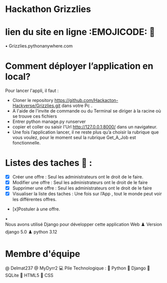 # Hackathon Grizzlies
# lien du site en ligne 	:EMOJICODE: :pushpin:
•	Grizzlies.pythonanywhere.com

# Comment déployer l’application en local?
Pour lancer l'appli, il faut :

- 	Cloner le repository https://github.com/Hackacton-Hackverse/Grizzlies.git dans votre Pc .
- 	A l'aide de l'invite de commande ou du Terminal se diriger à la racine où se trouve ces fichiers
- 	Entrer python manage.py runserver
- 	copier et coller ou saisir l'Url http://127.0.0.1:8000/ dans un navigateur.
- 	Une fois l’application lancer, il ne reste plus qu’a choisir la rubrique que vous voulez, pour le moment seul la rubrique Get_A_Job est fonctionnelle.

# Listes des taches 	:receipt: :
- [x] Créer une offre : Seul les administrateurs ont le droit de le faire.
- [x] Modifier une offre : Seul les administrateurs ont le droit de le faire
- [x] Supprimer une offre : Seul les administrateurs ont le droit de le faire
- [x] Visualiser la liste des taches : Une fois sur l’App , tout le monde peut voir les différentes offres.
- [x]Postuler à une offre.

•	
Nous avons utilisé Django pour développer cette application Web 
	:chess_pawn: Version django 5.0
	:chess_pawn: python 3.12

# Membre d'équipe
@ Delmat237 @ MyDyrr2
💻 Pile Technologique :
	:moyai: Python 
 	:moyai: Django 
  	:moyai: SQLite 
   	:moyai: HTML5 
    	:moyai: CSS

